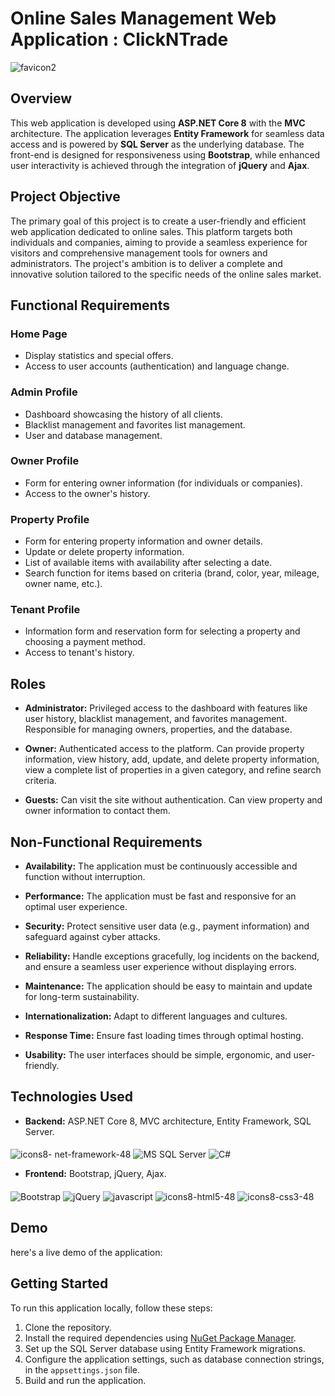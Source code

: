 # Online Sales Management Web Application :  ClickNTrade 
![favicon2](https://github.com/HafsaTATA/ClickNTrade/assets/120058921/462ba02f-2f5d-4b58-810c-5ca834ee704c) 


## Overview

This web application is developed using **ASP.NET Core 8** with the **MVC** architecture. The application leverages **Entity Framework** for seamless data access and is powered by **SQL Server** as the underlying database. The front-end is designed for responsiveness using **Bootstrap**, while enhanced user interactivity is achieved through the integration of **jQuery** and **Ajax**.

## Project Objective

The primary goal of this project is to create a user-friendly and efficient web application dedicated to online sales. This platform targets both individuals and companies, aiming to provide a seamless experience for visitors and comprehensive management tools for owners and administrators. The project's ambition is to deliver a complete and innovative solution tailored to the specific needs of the online sales market.

## Functional Requirements

### Home Page
- Display statistics and special offers.
- Access to user accounts (authentication) and language change.

### Admin Profile
- Dashboard showcasing the history of all clients.
- Blacklist management and favorites list management.
- User and database management.

### Owner Profile
- Form for entering owner information (for individuals or companies).
- Access to the owner's history.

### Property Profile
- Form for entering property information and owner details.
- Update or delete property information.
- List of available items with availability after selecting a date.
- Search function for items based on criteria (brand, color, year, mileage, owner name, etc.).

### Tenant Profile
- Information form and reservation form for selecting a property and choosing a payment method.
- Access to tenant's history.

## Roles

- **Administrator:** Privileged access to the dashboard with features like user history, blacklist management, and favorites management. Responsible for managing owners, properties, and the database.

- **Owner:** Authenticated access to the platform. Can provide property information, view history, add, update, and delete property information, view a complete list of properties in a given category, and refine search criteria.

- **Guests:** Can visit the site without authentication. Can view property and owner information to contact them.

## Non-Functional Requirements

- **Availability:** The application must be continuously accessible and function without interruption.

- **Performance:** The application must be fast and responsive for an optimal user experience.

- **Security:** Protect sensitive user data (e.g., payment information) and safeguard against cyber attacks.

- **Reliability:** Handle exceptions gracefully, log incidents on the backend, and ensure a seamless user experience without displaying errors.

- **Maintenance:** The application should be easy to maintain and update for long-term sustainability.

- **Internationalization:** Adapt to different languages and cultures.

- **Response Time:** Ensure fast loading times through optimal hosting.

- **Usability:** The user interfaces should be simple, ergonomic, and user-friendly.

## Technologies Used

- **Backend:** ASP.NET Core 8, MVC architecture, Entity Framework, SQL Server.
#### 
![icons8- net-framework-48](https://github.com/HafsaTATA/ClickNTrade/assets/120058921/66b10f05-8c80-4e56-ad87-de666c4e4f99)
![MS SQL Server](https://img.icons8.com/color/48/000000/microsoft-sql-server.png)
![C#](https://img.icons8.com/color/48/000000/c-sharp-logo.png)


- **Frontend:** Bootstrap, jQuery, Ajax.
#### 
![Bootstrap](https://img.icons8.com/color/48/000000/bootstrap.png) 
![jQuery](https://img.icons8.com/ios-filled/48/1169ae/jquery.png)
![javascript](https://img.icons8.com/color/48/000000/javascript--v1.png)
![icons8-html5-48](https://github.com/HafsaTATA/ClickNTrade/assets/120058921/1f958197-b1d3-4654-8764-8c4de37f8ea3)
![icons8-css3-48](https://github.com/HafsaTATA/ClickNTrade/assets/120058921/a6f93301-87e1-48b2-9d40-beb967ba0d2f)


## Demo

here's a live demo of the application:


## Getting Started

To run this application locally, follow these steps:

1. Clone the repository.
2. Install the required dependencies using [NuGet Package Manager](https://www.nuget.org/).
3. Set up the SQL Server database using Entity Framework migrations.
4. Configure the application settings, such as database connection strings, in the `appsettings.json` file.
5. Build and run the application.
